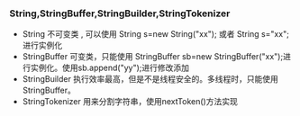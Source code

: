 ### String,StringBuffer,StringBuilder,StringTokenizer
- String 不可变类 , 可以使用 String s=new String("xx"); 或者 String s="xx";进行实例化
- StringBuffer 可变类，只能使用 StringBuffer sb=new StringBuffer("xx");进行实例化。使用sb.append("yy");进行修改添加
- StringBuilder 执行效率最高，但是不是线程安全的。多线程时，只能使用StringBuffer。
- StringTokenizer 用来分割字符串，使用nextToken()方法实现